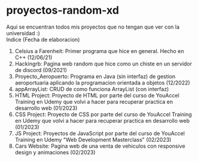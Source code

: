 # proyectos-random-xd
Aqui se encuentran todos mis proyectos que no tengan que ver con la universidad :)
<br> Indice (Fecha de elaboracion)
1. Celsius a Farenheit: Primer programa que hice en general. Hecho en C++ (12/06/21)
2. Hackingrb: Pagina web random que hice como un chiste en un servidor de discord (09/2021)
3. Proyecto_Aeropuerto: Programa en Java (sin interfaz) de gestion aeroportuaria aplicando la programacion orientada a objetos (12/2022)
4. appArrayList: CRUD de como funciona ArrayList (con interfaz)
5. HTML Project: Proyecto de HTML por parte del curso de YouAccel Training en Udemy que volvi a hacer para recuperar practica en desarrollo web (01/2023)
6. CSS Project: Proyecto de CSS por parte del curso de YouAccel Training en Udemy que volvi a hacer para recuperar practica en desarrollo web (01/2023)
7. JS Project: Proyectos de JavaScript por parte del curso de YouAccel Training en Udemy "Web Development Masterclass" (02/2023)
8. Cars Website: Pagina web de una venta de vehiculos con responsive design y animaciones (02/2023) 
